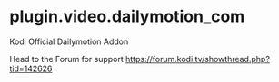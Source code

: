 # plugin.video.dailymotion_com
Kodi Official Dailymotion Addon

Head to the Forum for support
https://forum.kodi.tv/showthread.php?tid=142626
